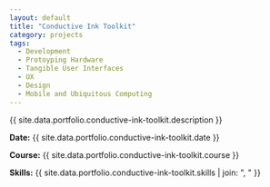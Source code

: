 ```yaml
---
layout: default
title: "Conductive Ink Toolkit"
category: projects
tags:
  - Development
  - Protoyping Hardware
  - Tangible User Interfaces
  - UX
  - Design
  - Mobile and Ubiquitous Computing
---
```


{{ site.data.portfolio.conductive-ink-toolkit.description }}

**Date:** {{ site.data.portfolio.conductive-ink-toolkit.date }}

**Course:** {{ site.data.portfolio.conductive-ink-toolkit.course }}

**Skills:** {{ site.data.portfolio.conductive-ink-toolkit.skills | join: ", " }}
